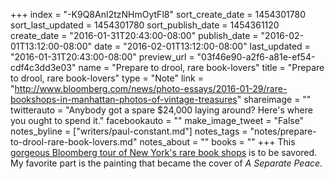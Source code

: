 +++
index = "-K9Q8AnI2tzNHmOytFl8"
sort_create_date = 1454301780
sort_last_updated = 1454301780
sort_publish_date = 1454361120
create_date = "2016-01-31T20:43:00-08:00"
publish_date = "2016-02-01T13:12:00-08:00"
date = "2016-02-01T13:12:00-08:00"
last_updated = "2016-01-31T20:43:00-08:00"
preview_url = "03f46e90-a2f6-a81e-ef54-cdf4c3dd3e03"
name = "Prepare to drool, rare book-lovers"
title = "Prepare to drool, rare book-lovers"
type = "Note"
link = "http://www.bloomberg.com/news/photo-essays/2016-01-29/rare-bookshops-in-manhattan-photos-of-vintage-treasures"
shareimage = ""
twitterauto = "Anybody got a spare $24,000 laying around? Here's where you ought to spend it."
facebookauto = ""
make_image_tweet = "False"
notes_byline = ["writers/paul-constant.md"]
notes_tags = "notes/prepare-to-drool-rare-book-lovers.md"
notes_about = ""
books = ""
+++
This [gorgeous Bloomberg tour of New York's rare book shops](http://www.bloomberg.com/news/photo-essays/2016-01-29/rare-bookshops-in-manhattan-photos-of-vintage-treasures) is to be savored. My favorite part is the painting that became the cover of *A Separate Peace*.